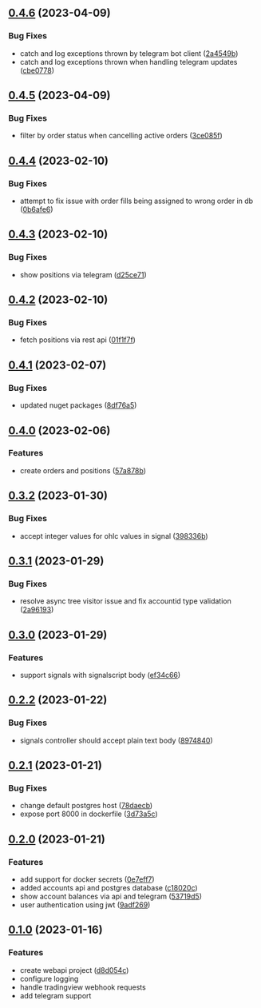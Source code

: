 ## [0.4.6](https://github.com/gambcl/SignalTrader/compare/v0.4.5...v0.4.6) (2023-04-09)


### Bug Fixes

* catch and log exceptions thrown by telegram bot client ([2a4549b](https://github.com/gambcl/SignalTrader/commit/2a4549b60620e732dfc77bab391900d88ad832a8))
* catch and log exceptions thrown when handling telegram updates ([cbe0778](https://github.com/gambcl/SignalTrader/commit/cbe077876b2a06fdcae3d4ab9ce1ca135f2cab62))

## [0.4.5](https://github.com/gambcl/SignalTrader/compare/v0.4.4...v0.4.5) (2023-04-09)


### Bug Fixes

* filter by order status when cancelling active orders ([3ce085f](https://github.com/gambcl/SignalTrader/commit/3ce085f84d99705229020564722cf2ae6bb54de4))

## [0.4.4](https://github.com/gambcl/SignalTrader/compare/v0.4.3...v0.4.4) (2023-02-10)


### Bug Fixes

* attempt to fix issue with order fills being assigned to wrong order in db ([0b6afe6](https://github.com/gambcl/SignalTrader/commit/0b6afe6afd9c1372cabaadf684dc614611f2c924))

## [0.4.3](https://github.com/gambcl/SignalTrader/compare/v0.4.2...v0.4.3) (2023-02-10)


### Bug Fixes

* show positions via telegram ([d25ce71](https://github.com/gambcl/SignalTrader/commit/d25ce714c595a7ecc8fe403d3858e3bc6de31f72))

## [0.4.2](https://github.com/gambcl/SignalTrader/compare/v0.4.1...v0.4.2) (2023-02-10)


### Bug Fixes

* fetch positions via rest api ([01f1f7f](https://github.com/gambcl/SignalTrader/commit/01f1f7febc696bce69a22468203907a267064d15))

## [0.4.1](https://github.com/gambcl/SignalTrader/compare/v0.4.0...v0.4.1) (2023-02-07)


### Bug Fixes

* updated nuget packages ([8df76a5](https://github.com/gambcl/SignalTrader/commit/8df76a5f32ea4196739c9fc8724358b9d689338c))

## [0.4.0](https://github.com/gambcl/SignalTrader/compare/v0.3.2...v0.4.0) (2023-02-06)


### Features

* create orders and positions ([57a878b](https://github.com/gambcl/SignalTrader/commit/57a878b5d9868471d12a44742b67c5bffe32c8b6))

## [0.3.2](https://github.com/gambcl/SignalTrader/compare/v0.3.1...v0.3.2) (2023-01-30)


### Bug Fixes

* accept integer values for ohlc values in signal ([398336b](https://github.com/gambcl/SignalTrader/commit/398336b12e3b723e9b7739ffd12e4fa835295460))

## [0.3.1](https://github.com/gambcl/SignalTrader/compare/v0.3.0...v0.3.1) (2023-01-29)


### Bug Fixes

* resolve async tree visitor issue and fix accountid type validation ([2a96193](https://github.com/gambcl/SignalTrader/commit/2a96193aa81e3dfe7c65330f05bb23bc01be2d9f))

## [0.3.0](https://github.com/gambcl/SignalTrader/compare/v0.2.2...v0.3.0) (2023-01-29)


### Features

* support signals with signalscript body ([ef34c66](https://github.com/gambcl/SignalTrader/commit/ef34c66ae685dbac59acaeded3bdcf27f1074414))

## [0.2.2](https://github.com/gambcl/SignalTrader/compare/v0.2.1...v0.2.2) (2023-01-22)


### Bug Fixes

* signals controller should accept plain text body ([8974840](https://github.com/gambcl/SignalTrader/commit/8974840c6a44c5e060e8dd0d8d5b3de55f7beca4))

## [0.2.1](https://github.com/gambcl/SignalTrader/compare/v0.2.0...v0.2.1) (2023-01-21)


### Bug Fixes

* change default postgres host ([78daecb](https://github.com/gambcl/SignalTrader/commit/78daecbb615d82c1ba86011ff71fb73ec45fb528))
* expose port 8000 in dockerfile ([3d73a5c](https://github.com/gambcl/SignalTrader/commit/3d73a5ca9c22fbc0925c5b07659753d766c9469c))

## [0.2.0](https://github.com/gambcl/SignalTrader/compare/v0.1.0...v0.2.0) (2023-01-21)


### Features

* add support for docker secrets ([0e7eff7](https://github.com/gambcl/SignalTrader/commit/0e7eff7385900a7191936fc25b668ba25662c072))
* added accounts api and postgres database ([c18020c](https://github.com/gambcl/SignalTrader/commit/c18020cbaf52a711bc21959f95d937f5c62a2dc6))
* show account balances via api and telegram ([53719d5](https://github.com/gambcl/SignalTrader/commit/53719d58c1b28240f3d204e85f706f29b7659899))
* user authentication using jwt ([9adf269](https://github.com/gambcl/SignalTrader/commit/9adf2698e3dd8ba90c31d983b57c71b5bd6b353d))

## [0.1.0](https://github.com/gambcl/SignalTrader/compare/v0.0.0...v0.1.0) (2023-01-16)


### Features

* create webapi project ([d8d054c](https://github.com/gambcl/SignalTrader/commit/d8d054c8ab2f4fcf2f7cdccbd42d095ea1811a79))
* configure logging
* handle tradingview webhook requests
* add telegram support
